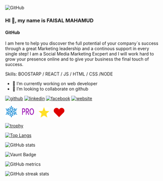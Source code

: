 
![GitHub](https://scontent.fcla2-1.fna.fbcdn.net/v/t39.30808-6/315024560_638925147935191_6836688397672135237_n.jpg?stp=dst-jpg_s960x960&_nc_cat=110&ccb=1-7&_nc_sid=cc71e4&_nc_eui2=AeFEIf312oLF-qqJdUR8PltH-5O_AyRqWy37k78DJGpbLSvZgqGoIIPz0g81ZFfGtnz2vjaRcJROeW3bJynowZx8&_nc_ohc=Di4LxRtGPokQ7kNvgEB8SgH&_nc_zt=23&_nc_ht=scontent.fcla2-1.fna&_nc_gid=ASlXSkLNEt0QO7TnaCVZ4z8&oh=00_AYAhdJvlcz3rnXh-rfPV-156SF2pF5WTaWKbEJkw81MutQ&oe=670A7271)

### HI 👋, my name is FAISAL MAHAMUD
#### GitHub
I am here to help you discover the full potential of your company´s success through a great Marketing leadership and a continous support in every single step! I am a Social Media Marketing Excpert and I will work hard to grow your presence online and to give your business the final touch of success.

Skills: BOOSTARP / REACT / JS / HTML / CSS /NODE

- 🔭 I’m currently working on web developer 
- 👯 I’m looking to collaborate on github 


[<img src='https://cdn.jsdelivr.net/npm/simple-icons@3.0.1/icons/github.svg' alt='github' height='40'>](https://github.com/Faisalahamed1703)  [<img src='https://cdn.jsdelivr.net/npm/simple-icons@3.0.1/icons/linkedin.svg' alt='linkedin' height='40'>](https://www.linkedin.com/in/https://l.facebook.com/l.php?u=https%3A%2F%2Flinkedin.com%2Fin%2FMD%2520Faisal%2520uddin%3Ffbclid%3DIwZXh0bgNhZW0CMTAAAR3S0XpV_hK252qn3vbgPGHmy4bdjgurLlHnXRbvOof_19sbWbr49e_ZISo_aem_huY_4gN337DrXuXBDt2rqg&h=AT1K5z3CjqsogOWQMyq7j85Y2lh5rgkOjy7y8l9r9QUFQ9-ETjw9fgQi4xFpgxlBEa25UgUEZ18KPSIjG1dY7InwyXBsQdbt6xyb5r73hHY_07nHcfFjlFqjI4yx/)  [<img src='https://cdn.jsdelivr.net/npm/simple-icons@3.0.1/icons/facebook.svg' alt='facebook' height='40'>](https://www.facebook.com/https://web.facebook.com/profile.php?id=100054531354542)  [<img src='https://cdn.jsdelivr.net/npm/simple-icons@3.0.1/icons/icloud.svg' alt='website' height='40'>](https://l.facebook.com/l.php?u=https%3A%2F%2Ffaisalahamed1703.github.io%2FFaisalmahamud%2F%3Ffbclid%3DIwZXh0bgNhZW0CMTAAAR0xcqmDA7QHk_ussjmFJat0yB-FPraa3vF-isUC2CTQaJDNjyYEZpYCZlw_aem_7VgWYwrVOpyGD8NY1NSJLw&h=AT1-q_f4AnnpbYSJhfFdGzxUA2K3Wge5SirpWGwTeKirwfQEk1OjIqx9Rd_fDaFzJSD9lM1UG_vZqKxLgGMNK7rYhTCRGj9tSPPZDYzx3ADO_yRunflEijJb587q_A)  

<a href='https://archiveprogram.github.com/'><img src='https://raw.githubusercontent.com/acervenky/animated-github-badges/master/assets/acbadge.gif' width='40' height='40'></a> <a href='https://github.com/pricing'><img src='https://raw.githubusercontent.com/acervenky/animated-github-badges/master/assets/pro.gif' width='40' height='40'></a> <a href='https://stars.github.com/'><img src='https://raw.githubusercontent.com/acervenky/animated-github-badges/master/assets/starbadge.gif' width='35' height='35'></a> <a href='https://docs.github.com/en/github/supporting-the-open-source-community-with-github-sponsors'><img src='https://raw.githubusercontent.com/acervenky/animated-github-badges/master/assets/sponsorbadge.gif' width='35' height='35'></a> 

[![trophy](https://github-profile-trophy.vercel.app/?username=Faisalahamed1703)](https://github.com/ryo-ma/github-profile-trophy)

[![Top Langs](https://github-readme-stats.vercel.app/api/top-langs/?username=Faisalahamed1703)](https://github.com/anuraghazra/github-readme-stats)

![GitHub stats](https://github-readme-stats.vercel.app/api?username=Faisalahamed1703&show_icons=true&count_private=true)  

![Vaunt Badge](https://api.vaunt.dev/v1/github/entities/Faisalahamed1703/contributions?format=svg&private=true)  

![GitHub metrics](https://metrics.lecoq.io/Faisalahamed1703)  

![GitHub streak stats](https://streak-stats.demolab.com/?user=Faisalahamed1703)  

